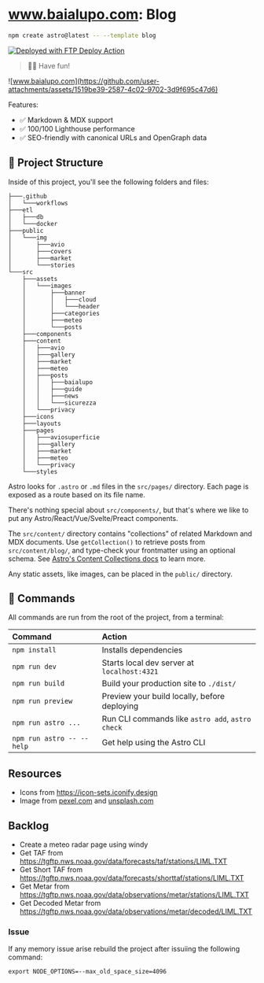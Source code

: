 # www.baialupo.com: Blog

```sh
npm create astro@latest -- --template blog
```

[<img alt="Deployed with FTP Deploy Action" src="https://img.shields.io/badge/Deployed With-FTP DEPLOY ACTION-%3CCOLOR%3E?style=for-the-badge&color=0077b6">](https://github.com/SamKirkland/FTP-Deploy-Action)

> 🧑‍🚀 Have fun!

![www.baialupo.com](https://github.com/user-attachments/assets/1519be39-2587-4c02-9702-3d9f695c47d6)

Features:

- ✅ Markdown & MDX support
- ✅ 100/100 Lighthouse performance
- ✅ SEO-friendly with canonical URLs and OpenGraph data

## 🚀 Project Structure

Inside of this project, you'll see the following folders and files:

```text
├───.github
│   └───workflows
├───etl
│   ├───db
│   └───docker
├───public
│   └───img
│       ├───avio
│       ├───covers
│       ├───market
│       └───stories
└───src
    ├───assets
    │   └───images
    │       ├───banner
    │       │   ├───cloud
    │       │   └───header
    │       ├───categories
    │       ├───meteo
    │       └───posts
    ├───components
    ├───content
    │   ├───avio
    │   ├───gallery
    │   ├───market
    │   ├───meteo
    │   ├───posts
    │   │   ├───baialupo
    │   │   ├───guide
    │   │   ├───news
    │   │   └───sicurezza
    │   └───privacy
    ├───icons
    ├───layouts
    ├───pages
    │   ├───aviosuperficie
    │   ├───gallery
    │   ├───market
    │   ├───meteo
    │   └───privacy
    └───styles
```

Astro looks for `.astro` or `.md` files in the `src/pages/` directory. Each page is exposed as a route based on its file name.

There's nothing special about `src/components/`, but that's where we like to put any Astro/React/Vue/Svelte/Preact components.

The `src/content/` directory contains "collections" of related Markdown and MDX documents. Use `getCollection()` to retrieve posts from `src/content/blog/`, and type-check your frontmatter using an optional schema. See [Astro's Content Collections docs](https://docs.astro.build/en/guides/content-collections/) to learn more.

Any static assets, like images, can be placed in the `public/` directory.

## 🧞 Commands

All commands are run from the root of the project, from a terminal:

| Command                   | Action                                           |
| :------------------------ | :----------------------------------------------- |
| `npm install`             | Installs dependencies                            |
| `npm run dev`             | Starts local dev server at `localhost:4321`      |
| `npm run build`           | Build your production site to `./dist/`          |
| `npm run preview`         | Preview your build locally, before deploying     |
| `npm run astro ...`       | Run CLI commands like `astro add`, `astro check` |
| `npm run astro -- --help` | Get help using the Astro CLI                     |

## Resources

- Icons from https://icon-sets.iconify.design
- Image from [pexel.com](https://www.pexels.com/) and [unsplash.com](https://unsplash.com/)

## Backlog

- Create a meteo radar page using windy
- Get TAF from https://tgftp.nws.noaa.gov/data/forecasts/taf/stations/LIML.TXT
- Get Short TAF from https://tgftp.nws.noaa.gov/data/forecasts/shorttaf/stations/LIML.TXT
- Get Metar from https://tgftp.nws.noaa.gov/data/observations/metar/stations/LIML.TXT
- Get Decoded Metar from https://tgftp.nws.noaa.gov/data/observations/metar/decoded/LIML.TXT

### Issue

If any memory issue arise rebuild the project after issuiing the following command:

```
export NODE_OPTIONS=--max_old_space_size=4096
```
